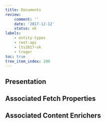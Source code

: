```yaml
---
title: Documents
review:
    comment: ''
    date: '2017-12-12'
    status: ok
labels:
    - entity-types
    - rest-api
    - lts2017-ok
    - troger
toc: true
tree_item_index: 200
---
```

## Presentation





## Associated Fetch Properties




## Associated Content Enrichers
